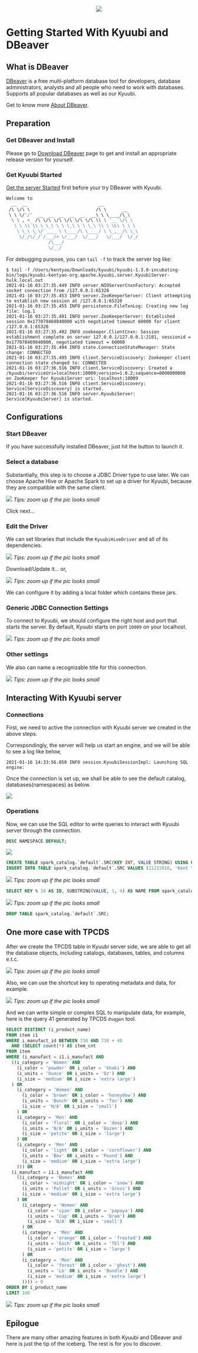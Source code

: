 <!--
 - Licensed to the Apache Software Foundation (ASF) under one or more
 - contributor license agreements.  See the NOTICE file distributed with
 - this work for additional information regarding copyright ownership.
 - The ASF licenses this file to You under the Apache License, Version 2.0
 - (the "License"); you may not use this file except in compliance with
 - the License.  You may obtain a copy of the License at
 -
 -   http://www.apache.org/licenses/LICENSE-2.0
 -
 - Unless required by applicable law or agreed to in writing, software
 - distributed under the License is distributed on an "AS IS" BASIS,
 - WITHOUT WARRANTIES OR CONDITIONS OF ANY KIND, either express or implied.
 - See the License for the specific language governing permissions and
 - limitations under the License.
 -->

<div align=center>

![](../imgs/kyuubi_logo.png)

</div>

# Getting Started With Kyuubi and DBeaver

## What is DBeaver

[DBeaver](https://dbeaver.io/) is a free multi-platform database tool for developers, database administrators, analysts and all people who need to work with databases.
Supports all popular databases as well as our Kyuubi.

Get to know more [About DBeaver](https://github.com/dbeaver/dbeaver/wiki).

## Preparation

### Get DBeaver and Install

Please go to [Download DBeaver](https://dbeaver.io/download/) page to get and install an appropriate release version for yourself.

### Get Kyuubi Started

[Get the server Started](quick_start.md) first before your try DBeaver with Kyuubi.

```bash
Welcome to
  __  __                           __
 /\ \/\ \                         /\ \      __
 \ \ \/'/'  __  __  __  __  __  __\ \ \____/\_\
  \ \ , <  /\ \/\ \/\ \/\ \/\ \/\ \\ \ '__`\/\ \
   \ \ \\`\\ \ \_\ \ \ \_\ \ \ \_\ \\ \ \L\ \ \ \
    \ \_\ \_\/`____ \ \____/\ \____/ \ \_,__/\ \_\
     \/_/\/_/`/___/> \/___/  \/___/   \/___/  \/_/
                /\___/
                \/__/
```

For debugging purpose, you can `tail -f` to track the server log like:

```logtalk
$ tail -f /Users/kentyao/Downloads/kyuubi/kyuubi-1.3.0-incubating-bin/logs/kyuubi-kentyao-org.apache.kyuubi.server.KyuubiServer-hulk.local.out
2021-01-16 03:27:35.449 INFO server.NIOServerCnxnFactory: Accepted socket connection from /127.0.0.1:65320
2021-01-16 03:27:35.453 INFO server.ZooKeeperServer: Client attempting to establish new session at /127.0.0.1:65320
2021-01-16 03:27:35.455 INFO persistence.FileTxnLog: Creating new log file: log.1
2021-01-16 03:27:35.491 INFO server.ZooKeeperServer: Established session 0x177078469840000 with negotiated timeout 60000 for client /127.0.0.1:65320
2021-01-16 03:27:35.492 INFO zookeeper.ClientCnxn: Session establishment complete on server 127.0.0.1/127.0.0.1:2181, sessionid = 0x177078469840000, negotiated timeout = 60000
2021-01-16 03:27:35.494 INFO state.ConnectionStateManager: State change: CONNECTED
2021-01-16 03:27:35.495 INFO client.ServiceDiscovery: Zookeeper client connection state changed to: CONNECTED
2021-01-16 03:27:36.516 INFO client.ServiceDiscovery: Created a /kyuubi/serviceUri=localhost:10009;version=1.0.2;sequence=0000000000 on ZooKeeper for KyuubiServer uri: localhost:10009
2021-01-16 03:27:36.516 INFO client.ServiceDiscovery: Service[ServiceDiscovery] is started.
2021-01-16 03:27:36.516 INFO server.KyuubiServer: Service[KyuubiServer] is started.
```

## Configurations
### Start DBeaver

If you have successfully installed DBeaver, just hit the button to launch it.

### Select a database

Substantially, this step is to choose a JDBC Driver type to use later.
We can choose Apache Hive or Apache Spark to set up a driver for Kyuubi, because they are compatible with the same client. 

![](../imgs/dbeaver/dbeaver_connnect_to_database.png)
*Tips: zoom up if the pic looks small*

Click next...

### Edit the Driver

We can set libraries that include the `KyuubiHiveDriver` and all of its dependencies.

![](../imgs/dbeaver/download_driver.png)
*Tips: zoom up if the pic looks small*

Download/Update it... or,

![](../imgs/dbeaver/dbeaver_connnect_to_database_driver.png)
*Tips: zoom up if the pic looks small*

We can configure it by adding a local folder which contains these jars.

### Generic JDBC Connection Settings

To connect to Kyuubi, we should configure the right host and port that starts the server.
By default, Kyuubi starts on port `10009` on your localhost.

![](../imgs/dbeaver/dbeaver_connnect_to_database_port.png)
*Tips: zoom up if the pic looks small*

### Other settings

We also can name a recognizable title for this connection.

![](../imgs/dbeaver/dbeaver_connnect_to_database_connection.png)
*Tips: zoom up if the pic looks small*

## Interacting With Kyuubi server

### Connections

First, we need to active the connection with Kyuubi server we created in the above steps.

Correspondingly, the server will help us start an engine, and we will be able to see a log like below,

```logtalk
2021-01-16 14:33:56.050 INFO session.KyuubiSessionImpl: Launching SQL engine:
```
Once the connection is set up, we shall be able to see the default catalog, databases(namespaces) as below.

![](../imgs/dbeaver/connected.png)

### Operations

Now, we can use the SQL editor to write queries to interact with Kyuubi server through the connection. 

```sql
DESC NAMESPACE DEFAULT;
```
![](../imgs/dbeaver/desc_database.png)

```sql
CREATE TABLE spark_catalog.`default`.SRC(KEY INT, VALUE STRING) USING PARQUET;
INSERT INTO TABLE spark_catalog.`default`.SRC VALUES (11215016, 'Kent Yao');
```
![](../imgs/dbeaver/metadata.png)
*Tips: zoom up if the pic looks small*

```sql
SELECT KEY % 10 AS ID, SUBSTRING(VALUE, 1, 4) AS NAME FROM spark_catalog.`default`.SRC;
```
![](../imgs/dbeaver/query.png)
*Tips: zoom up if the pic looks small*

```sql
DROP TABLE spark_catalog.`default`.SRC;
```

## One more case with TPCDS

After we create the TPCDS table in Kyuubi server side, we are able to get all the database objects, including catalogs, databases, tables, and columns e.t.c.

![](../imgs/dbeaver/tpcds_schema.png)
*Tips: zoom up if the pic looks small*

Also, we can use the shortcut key to operating metadata and data, for example.

![](../imgs/dbeaver/viewdata.png)
*Tips: zoom up if the pic looks small*

And we can write simple or complex SQL to manipulate data, for example, here is the query 41 generated by TPCDS `dsqgen` tool.

```sql
SELECT DISTINCT (i_product_name)
FROM item i1
WHERE i_manufact_id BETWEEN 738 AND 738 + 40
  AND (SELECT count(*) AS item_cnt
FROM item
WHERE (i_manufact = i1.i_manufact AND
  ((i_category = 'Women' AND
    (i_color = 'powder' OR i_color = 'khaki') AND
    (i_units = 'Ounce' OR i_units = 'Oz') AND
    (i_size = 'medium' OR i_size = 'extra large')
  ) OR
    (i_category = 'Women' AND
      (i_color = 'brown' OR i_color = 'honeydew') AND
      (i_units = 'Bunch' OR i_units = 'Ton') AND
      (i_size = 'N/A' OR i_size = 'small')
    ) OR
    (i_category = 'Men' AND
      (i_color = 'floral' OR i_color = 'deep') AND
      (i_units = 'N/A' OR i_units = 'Dozen') AND
      (i_size = 'petite' OR i_size = 'large')
    ) OR
    (i_category = 'Men' AND
      (i_color = 'light' OR i_color = 'cornflower') AND
      (i_units = 'Box' OR i_units = 'Pound') AND
      (i_size = 'medium' OR i_size = 'extra large')
    ))) OR
  (i_manufact = i1.i_manufact AND
    ((i_category = 'Women' AND
      (i_color = 'midnight' OR i_color = 'snow') AND
      (i_units = 'Pallet' OR i_units = 'Gross') AND
      (i_size = 'medium' OR i_size = 'extra large')
    ) OR
      (i_category = 'Women' AND
        (i_color = 'cyan' OR i_color = 'papaya') AND
        (i_units = 'Cup' OR i_units = 'Dram') AND
        (i_size = 'N/A' OR i_size = 'small')
      ) OR
      (i_category = 'Men' AND
        (i_color = 'orange' OR i_color = 'frosted') AND
        (i_units = 'Each' OR i_units = 'Tbl') AND
        (i_size = 'petite' OR i_size = 'large')
      ) OR
      (i_category = 'Men' AND
        (i_color = 'forest' OR i_color = 'ghost') AND
        (i_units = 'Lb' OR i_units = 'Bundle') AND
        (i_size = 'medium' OR i_size = 'extra large')
      )))) > 0
ORDER BY i_product_name
LIMIT 100
```

![](../imgs/dbeaver/query41_result.png)
*Tips: zoom up if the pic looks small*

## Epilogue

There are many other amazing features in both Kyuubi and DBeaver and here is just the tip of the iceberg.
The rest is for you to discover.
